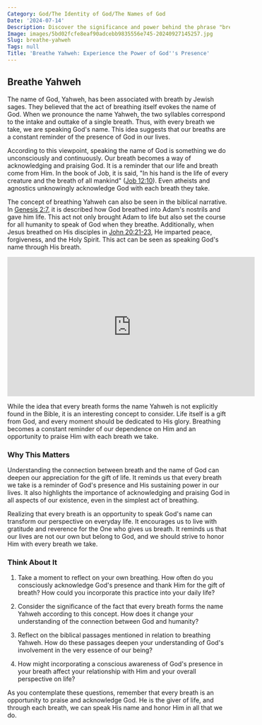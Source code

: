 ```yaml
---
Category: God/The Identity of God/The Names of God
Date: '2024-07-14'
Description: Discover the significance and power behind the phrase "breathe Yahweh" and explore its spiritual implications in this enlightening article.
Image: images/5bd02fcfe8eaf90adcebb9835556e745-20240927145257.jpg
Slug: breathe-yahweh
Tags: null
Title: 'Breathe Yahweh: Experience the Power of God''s Presence'
---
```


## Breathe Yahweh

The name of God, Yahweh, has been associated with breath by Jewish sages. They believed that the act of breathing itself evokes the name of God. When we pronounce the name Yahweh, the two syllables correspond to the intake and outtake of a single breath. Thus, with every breath we take, we are speaking God's name. This idea suggests that our breaths are a constant reminder of the presence of God in our lives.

According to this viewpoint, speaking the name of God is something we do unconsciously and continuously. Our breath becomes a way of acknowledging and praising God. It is a reminder that our life and breath come from Him. In the book of Job, it is said, "In his hand is the life of every creature and the breath of all mankind" ([Job 12:10](https://www.bibleref.com/Job/12/Job-12-10.html)). Even atheists and agnostics unknowingly acknowledge God with each breath they take.

The concept of breathing Yahweh can also be seen in the biblical narrative. In [Genesis 2:7](https://www.bibleref.com/Genesis/2/Genesis-2-7.html), it is described how God breathed into Adam's nostrils and gave him life. This act not only brought Adam to life but also set the course for all humanity to speak of God when they breathe. Additionally, when Jesus breathed on His disciples in [John 20:21-23](https://www.bibleref.com/John/20/John-20-21.html), He imparted peace, forgiveness, and the Holy Spirit. This act can be seen as speaking God's name through His breath.


<iframe width="560" height="315" src="https://www.youtube.com/embed/OvHtFPZLQj0" frameborder="0" allow="autoplay; encrypted-media" allowfullscreen></iframe>


While the idea that every breath forms the name Yahweh is not explicitly found in the Bible, it is an interesting concept to consider. Life itself is a gift from God, and every moment should be dedicated to His glory. Breathing becomes a constant reminder of our dependence on Him and an opportunity to praise Him with each breath we take.

### Why This Matters

Understanding the connection between breath and the name of God can deepen our appreciation for the gift of life. It reminds us that every breath we take is a reminder of God's presence and His sustaining power in our lives. It also highlights the importance of acknowledging and praising God in all aspects of our existence, even in the simplest act of breathing.

Realizing that every breath is an opportunity to speak God's name can transform our perspective on everyday life. It encourages us to live with gratitude and reverence for the One who gives us breath. It reminds us that our lives are not our own but belong to God, and we should strive to honor Him with every breath we take.

### Think About It

1. Take a moment to reflect on your own breathing. How often do you consciously acknowledge God's presence and thank Him for the gift of breath? How could you incorporate this practice into your daily life?

2. Consider the significance of the fact that every breath forms the name Yahweh according to this concept. How does it change your understanding of the connection between God and humanity?

3. Reflect on the biblical passages mentioned in relation to breathing Yahweh. How do these passages deepen your understanding of God's involvement in the very essence of our being?

4. How might incorporating a conscious awareness of God's presence in your breath affect your relationship with Him and your overall perspective on life?

As you contemplate these questions, remember that every breath is an opportunity to praise and acknowledge God. He is the giver of life, and through each breath, we can speak His name and honor Him in all that we do.